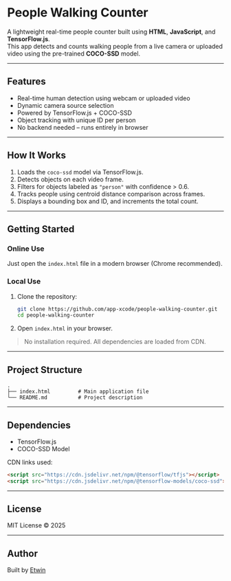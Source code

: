 # People Walking Counter

A lightweight real-time people counter built using **HTML**, **JavaScript**, and **TensorFlow\.js**.\
This app detects and counts walking people from a live camera or uploaded video using the pre-trained **COCO-SSD** model.

---

## Features

- Real-time human detection using webcam or uploaded video
- Dynamic camera source selection
- Powered by TensorFlow\.js + COCO-SSD
- Object tracking with unique ID per person
- No backend needed – runs entirely in browser

---

## How It Works

1. Loads the `coco-ssd` model via TensorFlow\.js.
2. Detects objects on each video frame.
3. Filters for objects labeled as `"person"` with confidence > 0.6.
4. Tracks people using centroid distance comparison across frames.
5. Displays a bounding box and ID, and increments the total count.

---

## Getting Started

### Online Use

Just open the `index.html` file in a modern browser (Chrome recommended).

### Local Use

1. Clone the repository:

   ```bash
   git clone https://github.com/app-xcode/people-walking-counter.git
   cd people-walking-counter
   ```

2. Open `index.html` in your browser.

> No installation required. All dependencies are loaded from CDN.

---

## Project Structure

```
.
├── index.html         # Main application file
└── README.md          # Project description
```

---

## Dependencies

- TensorFlow\.js
- COCO-SSD Model

CDN links used:

```html
<script src="https://cdn.jsdelivr.net/npm/@tensorflow/tfjs"></script>
<script src="https://cdn.jsdelivr.net/npm/@tensorflow-models/coco-ssd"></script>
```

---

## License

MIT License © 2025

---

## Author

Built by [Etwin](https://github.com/app-xcode)

